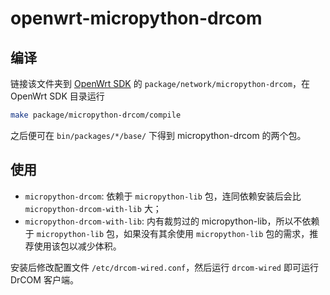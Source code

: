 # openwrt-micropython-drcom

## 编译

链接该文件夹到 [OpenWrt SDK](https://openwrt.org/docs/guide-developer/using_the_sdk) 的 `package/network/micropython-drcom`，在 OpenWrt SDK 目录运行

```bash
make package/micropython-drcom/compile
```

之后便可在 `bin/packages/*/base/` 下得到 micropython-drcom 的两个包。

## 使用

- `micropython-drcom`: 依赖于 `micropython-lib` 包，连同依赖安装后会比 `micropython-drcom-with-lib` 大；
- `micropython-drcom-with-lib`: 内有裁剪过的 micropython-lib，所以不依赖于 `micropython-lib` 包，如果没有其余使用 `micropython-lib` 包的需求，推荐使用该包以减少体积。

安装后修改配置文件 `/etc/drcom-wired.conf`，然后运行 `drcom-wired` 即可运行 DrCOM 客户端。
